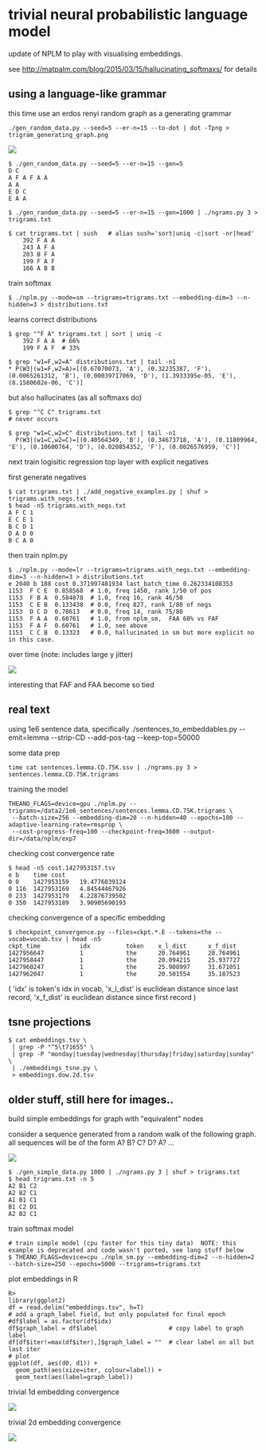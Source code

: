 # trivial neural probabilistic language model

update of NPLM to play with visualising embeddings.

see <a href="http://matpalm.com/blog/2015/03/15/hallucinating_softmaxs/">http://matpalm.com/blog/2015/03/15/hallucinating_softmaxs/</a> for details

## using a language-like grammar

this time use an erdos renyi random graph as a generating grammar

```
./gen_random_data.py --seed=5 --er-n=15 --to-dot | dot -Tpng > trigram_generating_graph.png
```

![](trigram_generating_graph.png?raw=true)

```
$ ./gen_random_data.py --seed=5 --er-n=15 --gen=5
D C
A F A F A A
A A
E D C
E A A

$ ./gen_random_data.py --seed=5 --er-n=15 --gen=1000 | ./ngrams.py 3 > trigrams.txt

$ cat trigrams.txt | sush   # alias sush='sort|uniq -c|sort -nr|head'
    392 F A A
    243 A F A
    203 B F A
    199 F A F
    166 A B B
```

train softmax

```
$ ./nplm.py --mode=sm --trigrams=trigrams.txt --embedding-dim=3 --n-hidden=3 > distributions.txt
```

learns correct distributions

```
$ grep "^F A" trigrams.txt | sort | uniq -c
    392 F A A  # 66%
    199 F A F  # 33%

$ grep "w1=F,w2=A" distributions.txt | tail -n1
* P(W3|(w1=F,w2=A)=[(0.67070073, 'A'), (0.32235387, 'F'), (0.0065261312, 'B'), (0.00039717069, 'D'), (1.3933395e-05, 'E'), (8.1580602e-06, 'C')]
```

but also hallucinates (as all softmaxs do)

```
$ grep "^C C" trigrams.txt
# never occurs

$ grep "w1=C,w2=C" distributions.txt | tail -n1
  P(W3|(w1=C,w2=C)=[(0.40564349, 'B'), (0.34673718, 'A'), (0.11809964, 'E'), (0.10600764, 'D'), (0.020854352, 'F'), (0.0026576959, 'C')]
```

next train logisitic regression top layer with explicit negatives

first generate negatives

```
$ cat trigrams.txt | ./add_negative_examples.py | shuf > trigrams.with_negs.txt
$ head -n5 trigrams.with_negs.txt
A F C 1
E C E 1
B C D 1
D A D 0
B C A 0
```

then train nplm.py 

```
$ ./nplm.py --mode=lr --trigrams=trigrams.with_negs.txt --embedding-dim=3 --n-hidden=3 > distributions.txt
e 2040 b 188 cost 0.371997481934 last_batch_time 0.262334108353
1153  F C E  0.858568  # 1.0, freq 1450, rank 1/50 of pos
1153  F B A  0.584878  # 1.0, freq 16, rank 46/50
1153  C E B  0.133438  # 0.0, freq 827, rank 1/80 of negs
1153  D C D  0.78613   # 0.0, freq 14, rank 75/80
1153  F A A  0.60761   # 1.0, from nplm_sm,  FAA 60% vs FAF
1153  F A F  0.60761   # 1.0, see above
1153  C C B  0.13323   # 0.0, hallucinated in sm but more explicit no in this case.
```

over time (note: includes large y jitter)

![](nplm_lr.png?raw=true)

interesting that FAF and FAA become so tied

## real text

using 1e6 sentence data, specifically ./sentences_to_embeddables.py --emit=lemma --strip-CD --add-pos-tag --keep-top=50000

some data prep

```
time cat sentences.lemma.CD.75K.ssv | ./ngrams.py 3 > sentences.lemma.CD.75K.trigrams
```

training the model

```
THEANO_FLAGS=device=gpu ./nplm.py --trigrams=/data2/1e6_sentences/sentences.lemma.CD.75K.trigrams \
 --batch-size=256 --embedding-dim=20 --n-hidden=40 --epochs=100 --adaptive-learning-rate=rmsprop \
 --cost-progress-freq=100 --checkpoint-freq=3600 --output-dir=/data/nplm/exp7
```

checking cost convergence rate

```
$ head -n5 cost.1427953157.tsv
e b    time	cost
0 0    1427953159	19.4776039124
0 116  1427953169	4.84544467926
0 233  1427953179	4.22876739502
0 350  1427953189	3.90905690193
```

checking convergence of a specific embedding

```
$ checkpoint_convergence.py --files=ckpt.*.E --tokens=the --vocab=vocab.tsv | head -n5
ckpt_time		    idx		     token	  x_l_dist	    x_f_dist
1427956647		    1		     the	  20.764961	    20.764961
1427958447		    1		     the	  20.094215	    25.937727
1427960247		    1		     the	  25.908997	    31.671051
1427962047		    1		     the	  20.501554	    35.187523
```

( 'idx' is token's idx in vocab, 'x_l_dist' is euclidean distance since last record, 'x_f_dist' is euclidean distance since first record )

## tsne projections

```
$ cat embeddings.tsv \
 | grep -P "^5\t71655" \
 | grep -P "monday|tuesday|wednesday|thursday|friday|saturday|sunday" \
 | ./embeddings_tsne.py \
 > embeddings.dow.2d.tsv
```



## older stuff, still here for images..

build simple embeddings for graph with "equivalent" nodes

consider a sequence generated from a random walk of the following graph. all sequences will be of the form A? B? C? D? A? ...

![](generating_graph.png?raw=true)

```
$ ./gen_simple_data.py 1000 | ./ngrams.py 3 | shuf > trigrams.txt
$ head trigrams.txt -n 5
A2 B1 C2
A2 B2 C1
A1 B1 C1
B1 C2 D1
A2 B2 C1
```

train softmax model

```
# train simple model (cpu faster for this tiny data)  NOTE: this example is deprecated and code wasn't ported, see lang stuff below
$ THEANO_FLAGS=device=cpu ./nplm_sm.py --embedding-dim=2 --n-hidden=2 --batch-size=250 --epochs=5000 --trigrams=trigrams.txt
```

plot embeddings in R

```
R>
library(ggplot2)
df = read.delim("embeddings.tsv", h=T)
# add a graph_label field, but only populated for final epoch
#df$label = as.factor(df$idx)
df$graph_label = df$label                    # copy label to graph label
df[df$iter!=max(df$iter),]$graph_label = ""  # clear label on all but last iter
# plot
ggplot(df, aes(d0, d1)) + 
  geom_path(aes(size=iter, colour=label)) +
  geom_text(aes(label=graph_label))
```

trivial 1d embedding convergence 

![](embeddings.1d.png?raw=true)

trivial 2d embedding convergence

![](embeddings.2d.png?raw=true)




